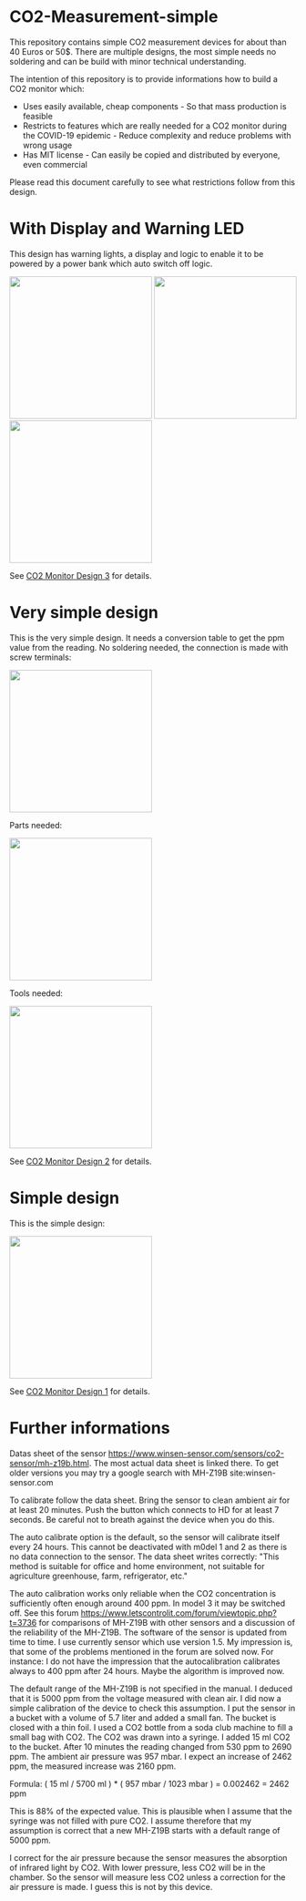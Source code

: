 # CO2-Measurement-simple

This repository contains simple CO2 measurement devices for about than 40 Euros or 50$. 
There are multiple designs, the most simple needs no soldering and can be build with minor technical understanding.

The intention of this repository is to provide informations how to build a CO2 monitor which:

* Uses easily available, cheap components - So that mass production is feasible
* Restricts to features which are really needed for a CO2 monitor during the COVID-19 epidemic - Reduce complexity and reduce problems with wrong usage
* Has MIT license - Can easily be copied and distributed by everyone, even commercial


Please read this document carefully to see what restrictions follow from this design.

# With Display and Warning LED

This design has warning lights, a display and logic to enable it to be powered by a power bank which auto switch off logic.

<img src="../../raw/master/CO2Monitor3/Example529ppm.jpg" width="250">

<img src="../../raw/master/CO2Monitor3/Example861ppm.jpg" width="250">

<img src="../../raw/master/CO2Monitor3/Example1741ppm.jpg" width="250">

See [CO2 Monitor Design 3](CO2Monitor3/CO2Monitor3.md) for details.

# Very simple design

This is the very simple design. It needs a conversion table to get the ppm value from the reading. No soldering needed, the connection is made with screw terminals:

<img src="../../raw/master/CO2Monitor2/VerySimpleCO2MeasurementFinishedTopWithScala.JPG" width="250">

Parts needed:

<img src="../../raw/master/CO2Monitor2/PartsVerySimpleCO2Measurement.JPG" width="250">

Tools needed:

<img src="../../raw/master/CO2Monitor2/ToolsVerySimpleCO2Measurement.JPG" width="250">

See [CO2 Monitor Design 2](CO2Monitor2/CO2Monitor2.md) for details.

# Simple design

This is the simple design:

<img src="../../raw/master/CO2Monitor1/SimpleCO2MeasuremenFrontView.jpg" width="250">

See [CO2 Monitor Design 1](CO2Monitor1/CO2Monitor1.md) for details.

# Further informations

Datas sheet of the sensor https://www.winsen-sensor.com/sensors/co2-sensor/mh-z19b.html. The most actual data sheet is linked there. To get older versions you may try a google search with MH-Z19B site:winsen-sensor.com

To calibrate follow the data sheet. Bring the sensor to clean ambient air for at least 20 minutes. Push the button which connects to HD for at least 7 seconds. Be careful not to breath against the device when you do this. 

The auto calibrate option is the default, so the sensor will calibrate itself every 24 hours. This cannot be deactivated with m0del 1 and 2 as there is no data connection to the sensor. The data sheet writes correctly: "This method is suitable for office and home environment, not suitable for agriculture greenhouse, farm,
refrigerator, etc."

The auto calibration works only reliable when the CO2 concentration is sufficiently often enough around 400 ppm. In model 3 it may be switched off. See this forum https://www.letscontrolit.com/forum/viewtopic.php?t=3736 for comparisons of MH-Z19B with other sensors and a discussion of the reliability of the MH-Z19B. The software of the sensor is updated from time to time. I use currently sensor which use version 1.5. My impression is, that some of the problems mentioned in the forum are solved now. For instance: I do not have the impression that the autocalibration calibrates always to 400 ppm after 24 hours. Maybe the algorithm is improved now. 

The default range of the MH-Z19B is not specified in the manual. I deduced that it is 5000 ppm from the voltage measured with clean air. I did now a simple calibration of the device to check this assumption. I put the sensor in a bucket with a volume of 5.7 liter and added a small fan. The bucket is closed with a thin foil.
I used a CO2 bottle from a soda club machine to fill a small bag with CO2. The CO2 was drawn into a syringe.
I added 15 ml CO2 to the bucket. After 10 minutes the reading changed from 530 ppm to 2690 ppm. The ambient air pressure was 957 mbar. I expect an increase of 2462 ppm, the measured increase was 2160 ppm. 

Formula: ( 15 ml / 5700 ml ) * ( 957 mbar / 1023 mbar ) = 0.002462 = 2462 ppm

This is 88% of the expected value. This is plausible when I assume that the syringe was not filled with pure CO2. I assume therefore that my assumption is correct that a new MH-Z19B starts with a default range of 5000 ppm.

I correct for the air pressure because the sensor measures the absorption of infrared light by CO2. With lower pressure, less CO2 will be in the chamber. So the sensor will measure less CO2 unless a correction for the air pressure is made. I guess this is not by this device.
